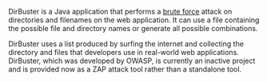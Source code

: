 DirBuster is a Java application that performs a [brute force](../security/brute.md) attack on directories and filenames on the web application. It can use a file containing the possible file and directory names or generate all possible combinations.

DirBuster uses a list produced by surfing the internet and collecting the directory and files that developers use in real-world web applications. DirBuster, which was developed by OWASP, is currently an inactive project and is provided now as a ZAP attack tool rather than a standalone tool.
